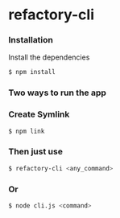 # refactory-cli

### Installation

Install the dependencies

```sh
$ npm install
```

### Two ways to run the app

### Create Symlink

```sh
$ npm link
```

### Then just use

```sh
$ refactory-cli <any_command>
```

### Or

```sh
$ node cli.js <command>
```
